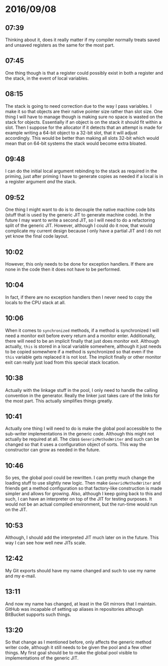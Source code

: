 # 2016/09/08

## 07:39

Thinking about it, does it really matter if my compiler normally treats saved
and unsaved registers as the same for the most part.

## 07:45

One thing though is that a register could possibly exist in both a register
and the stack, in the event of local variables.

## 08:15

The stack is going to need correction due to the way I pass variables. I make
it so that objects are their native pointer size rather than slot size. One
thing I will have to manage though is making sure no space is wasted on the
stack for objects. Essentially if an object is on the stack it should fit
within a slot. Then I suppose for the allocator if it detects that an attempt
is made for example writing a 64-bit object to a 32-bit slot, that it will
adjust accordingly. This would be better than making all slots 32-bit which
would mean that on 64-bit systems the stack would become extra bloated.

## 09:48

I can do the initial local argument rebinding to the stack as required in the
priming, just after priming I have to generate copies as needed if a local is
in a register argument _and_ the stack.

## 09:52

One thing I might want to do is to decouple the native machine
code bits (stuff that is used by the generic JIT to generate machine code).
In the future I may want to write a second JIT, so I will need to do a
refactoring split of the generic JIT. However, although I could do it now, that
would complicate my current design because I only have a partial JIT and I do
not yet know the final code layout.

## 10:02

However, this only needs to be done for exception handlers. If there are none
in the code then it does not have to be performed.

## 10:04

In fact, if there are no exception handlers then I never need to copy the
locals to the CPU stack at all.

## 10:06

When it comes to `synchronized` methods, if a method is synchronized I will
need a monitor exit before every return and a monitor enter. Additionally,
there will need to be an implicit finally that just does monitor exit. Although
actually, `this` is stored in a local variable somewhere, although it just
needs to be copied somewhere if a method is synchronized so that even if the
`this` variable gets replaced it is not lost. The implicit finally or other
monitor exit can really just load from this special stack location.

## 10:38

Actually with the linkage stuff in the pool, I only need to handle the
calling convention in the generator. Really the linker just takes care of the
links for the most part. This actually simplifies things greatly.

## 10:41

Actually one thing I will need to do is make the global pool accessible to the
sub-writer implementations in the generic code. Although this might not
actually be required at all. The class `GenericMethodWriter` and such can be
changed so that it uses a configuration object of sorts. This way the
constructor can grow as needed in the future.

## 10:46

So yes, the global pool could be rewritten. I can pretty much change the
loading stuff to use slightly new logic. Then make `GenericMethodWriter` and
friends get a method configuration so that factory-like construction is
made simpler and allows for growing. Also, although I keep going back to this
and such, I can have an interpreter on top of the JIT for testing purposes.
It would not be an actual compiled environment, but the run-time would run on
the JIT.

## 10:53

Although, I should add the interpreted JIT much later on in the future. This
way I can see how well new JITs scale.

## 12:42

My Git exports should have my name changed and such to use my name and my
e-mail.

## 13:11

And now my name has changed, at least in the Git mirrors that I maintain.
GitHub was incapable of setting up aliases in repositories although BitBucket
supports such things.

## 13:20

So that change as I mentioned before, only affects the generic method writer
code, although it still needs to be given the pool and a few other things. My
first goal should be to make the global pool visible to implementations of the
generic JIT.

